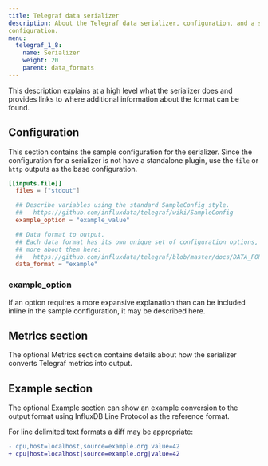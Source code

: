 ```yaml
---
title: Telegraf data serializer
description: About the Telegraf data serializer, configuration, and a sample
configuration.
menu:
  telegraf_1_8:
    name: Serializer
    weight: 20
    parent: data_formats
---
```


This description explains at a high level what the serializer does and
provides links to where additional information about the format can be found.

## Configuration

This section contains the sample configuration for the serializer.  Since the
configuration for a serializer is not have a standalone plugin, use the `file`
or `http` outputs as the base configuration.

```toml
[[inputs.file]]
  files = ["stdout"]

  ## Describe variables using the standard SampleConfig style.
  ##   https://github.com/influxdata/telegraf/wiki/SampleConfig
  example_option = "example_value"

  ## Data format to output.
  ## Each data format has its own unique set of configuration options, read
  ## more about them here:
  ##   https://github.com/influxdata/telegraf/blob/master/docs/DATA_FORMATS_INPUT.md
  data_format = "example"
```

### example_option

If an option requires a more expansive explanation than can be included inline
in the sample configuration, it may be described here.

## Metrics section

The optional Metrics section contains details about how the serializer converts
Telegraf metrics into output.

## Example section

The optional Example section can show an example conversion to the output
format using InfluxDB Line Protocol as the reference format.

For line delimited text formats a diff may be appropriate:
```diff
- cpu,host=localhost,source=example.org value=42
+ cpu|host=localhost|source=example.org|value=42
```
